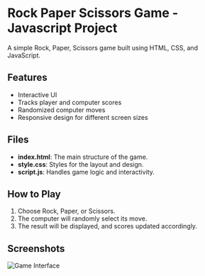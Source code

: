 # Rock Paper Scissors Game - Javascript Project

A simple Rock, Paper, Scissors game built using HTML, CSS, and JavaScript.

## Features
- Interactive UI
- Tracks player and computer scores
- Randomized computer moves
- Responsive design for different screen sizes

## Files
- **index.html**: The main structure of the game.
- **style.css**: Styles for the layout and design.
- **script.js**: Handles game logic and interactivity.

## How to Play
1. Choose Rock, Paper, or Scissors.
2. The computer will randomly select its move.
3. The result will be displayed, and scores updated accordingly.

## Screenshots
![Game Interface](./images/screenshot.png)
